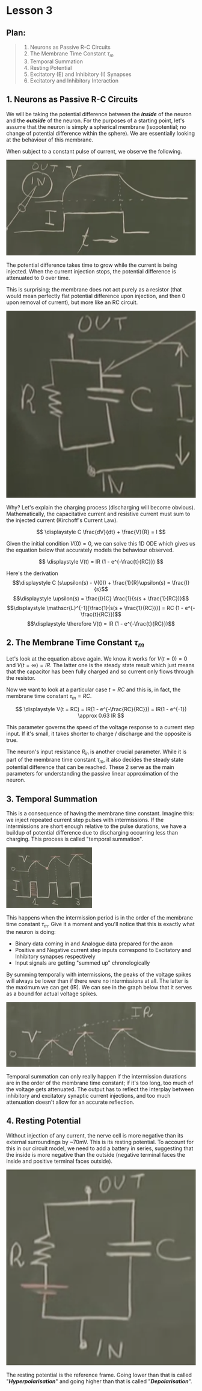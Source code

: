 # Lesson 3

## Plan:
> 1. Neurons as Passive R-C Circuits
> 2. The Membrane Time Constant ${\tau_m}$ 
> 3. Temporal Summation
> 4. Resting Potential
> 5. Excitatory (E) and Inhibitory (I) Synapses
> 6. Excitatory and Inhibitory Interaction

## 1. Neurons as Passive R-C Circuits

We will be taking the potential difference between the ***inside*** of the neuron and the ***outside*** of the neuron. For the purposes of a starting point, let's assume that the neuron is simply a spherical membrane (isopotential; no change of potential difference within the sphere). We are essentially looking at the behaviour of this membrane. 

When subject to a constant pulse of current, we observe the following.

![Voltage Response](./images/images_3/voltage_time_response.png)

The potential difference takes time to grow while the current is being injected. When the current injection stops, the potential difference is attenuated to 0 over time.

This is surprising; the membrane does not act purely as a resistor (that would mean perfectly flat potential difference upon injection, and then 0 upon removal of current), but more like an RC circuit. 

![RC Circuit](./images/images_3/rc-circuit.png)

Why? Let's explain the charging process (discharging will become obvious). Mathematically, the capacitative current and resistive current must sum to the injected current (Kirchoff's Current Law).

$$
\displaystyle C \frac{dV}{dt} + \frac{V}{R} = I
$$

Given the initial condition ${V(0) = 0}$, we can solve this 1D ODE which gives us the equation below that accurately models the behaviour observed.

$$
\displaystyle V(t) = IR (1 - e^{-\frac{t}{RC}})
$$

Here's the derivation
$$\displaystyle C (s\upsilon(s) - V(0)) + \frac{1}{R}\upsilon(s) = \frac{I}{s}$$
$$\displaystyle \upsilon(s) = \frac{I}{C} \frac{1}{s(s + \frac{1}{RC})}$$
$$\displaystyle \mathscr{L}^{-1}[\frac{1}{s(s + \frac{1}{RC})}] = RC (1 - e^{-\frac{t}{RC}})$$
$$\displaystyle \therefore V(t) = IR (1 - e^{-\frac{t}{RC}})$$

## 2. The Membrane Time Constant ${\tau_m}$

Let's look at the equation above again. We know it works for ${V(t = 0) = 0}$ and ${V(t = \infty) = IR}$. The latter one is the steady state result which just means that the capacitor has been fully charged and so current only flows through the resistor.

Now we want to look at a particular case ${t = RC}$ and this is, in fact, the membrane time constant ${\tau_m = RC}$.

$$
\displaystyle V(t = RC) = IR(1 - e^{-\frac{RC}{RC}}) = IR(1 - e^{-1}) \approx 0.63 IR
$$

This parameter governs the speed of the voltage response to a current step input. If it's small, it takes shorter to charge / discharge and the opposite is true.

The neuron's input resistance ${R_{in}}$ is another crucial parameter. While it is part of the membrane time constant ${\tau_m}$, it also decides the steady state potential difference that can be reached. These 2 serve as the main parameters for understanding the passive linear approximation of the neuron.

## 3. Temporal Summation

This is a consequence of having the membrane time constant. Imagine this: we inject repeated current step pulses with intermissions. If the intermissions are short enough relative to the pulse durations, we have a buildup of potential difference due to discharging occurring less than charging. This process is called "temporal summation".

![Temporal Summation](./images/images_3/temporal_summation.png)

This happens when the intermission period is in the order of the membrane time constant ${\tau_m}$. Give it a moment and you'll notice that this is exactly what the neuron is doing:
- Binary data coming in and Analogue data prepared for the axon
- Positive and Negative current step inputs correspond to Excitatory and Inhibitory synapses respectively
- Input signals are getting "summed up" chronologically

By summing temporally with intermissions, the peaks of the voltage spikes will always be lower than if there were no intermissions at all. The latter is the maximum we can get (IR). We can see in the graph below that it serves as a bound for actual voltage spikes.

![Maximum Voltage](./images/images_3/maximum_voltage.png)

Temporal summation can only really happen if the intermission durations are in the order of the membrane time constant; if it's too long, too much of the voltage gets attenuated. The output has to reflect the interplay between inhibitory and excitatory synaptic current injections, and too much attenuation doesn't allow for an accurate reflection.

## 4. Resting Potential

Without injection of any current, the nerve cell is more negative than its external surroundings by ~70mV. This is its resting potential. To account for this in our circuit model, we need to add a battery in series, suggesting that the inside is more negative than the outside (negative terminal faces the inside and positive terminal faces outside).

![Updated Model](./images/images_3/updated_model_circuit.png)

The resting potential is the reference frame. Going lower than that is called "***Hyperpolarisation***" and going higher than that is called "***Depolarisation***".

